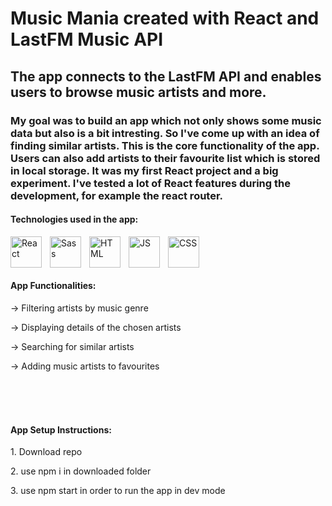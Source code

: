 # Music Mania created with React and LastFM Music API
## The app connects to the LastFM API and enables users to browse music artists and more.
### My goal was to build an app which not only shows some music data but also is a bit intresting. So I've come up with an idea of finding similar artists. This is the core functionality of the app. Users can also add artists to their favourite list which is stored in local storage. It was my first React project and a big experiment. I've tested a lot of React features during the development, for example the react router. 

#### Technologies used in the app:
<img align="left" alt="React" width="50px" src="https://cdn.jsdelivr.net/gh/devicons/devicon/icons/react/react-original.svg" style="padding-right:10px;" />
<img align="left" alt="Sass" width="50px" src="https://cdn.jsdelivr.net/gh/devicons/devicon/icons/sass/sass-original.svg" style="padding-right:10px;" />
<img align="left" alt="HTML" width="50px" src="https://cdn.jsdelivr.net/gh/devicons/devicon/icons/html5/html5-plain.svg" style="padding-right:10px;" />
<img align="left" alt="JS" width="50px" src="https://cdn.jsdelivr.net/gh/devicons/devicon@latest/icons/javascript/javascript-plain.svg" style="padding-right:10px;" />
<img align="left" alt="CSS" width="50px" src="https://cdn.jsdelivr.net/gh/devicons/devicon/icons/css3/css3-plain.svg" style="padding-right:10px;" />

<br/> <br/> <br/> 

#### App Functionalities:
<p>-> Filtering artists by music genre </p>
<p>-> Displaying details of the chosen artists</p>
<p>-> Searching for similar artists</p>
<p>-> Adding music artists to favourites </p>

<br/> <br/> <br/> 

#### App Setup Instructions:
<p>1. Download repo</p>
<p>2. use npm i in downloaded folder</p>
<p>3. use npm start in order to run the app in dev mode</p>
